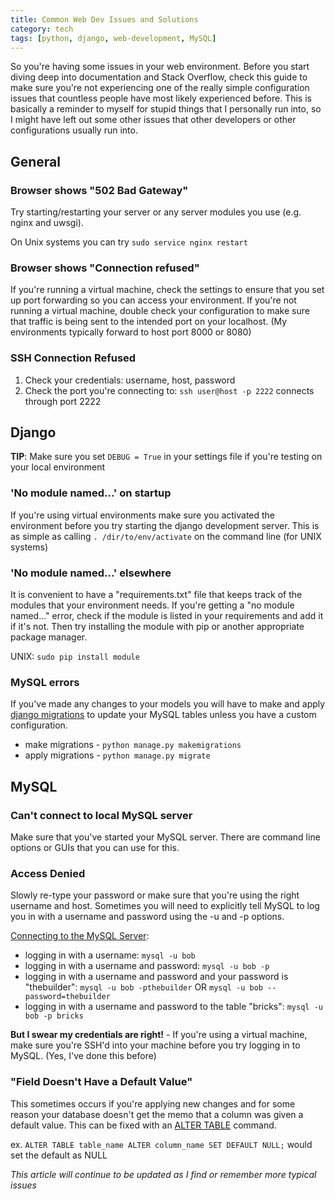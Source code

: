 ```yaml
---
title: Common Web Dev Issues and Solutions
category: tech
tags: [python, django, web-development, MySQL]
---
```


So you're having some issues in your web environment. Before you start diving
deep into documentation and Stack Overflow, check this guide to make sure you're not
experiencing one of the really simple configuration issues that countless people have most likely experienced
before. This is basically a reminder to myself for stupid things that I personally run into, so I might have left
out some other issues that other developers or other configurations usually run into.

## **General**

### Browser shows "502 Bad Gateway" 

Try starting/restarting your server or any server modules you use (e.g. nginx and uwsgi).

On Unix systems you can try `sudo service nginx restart`

### Browser shows "Connection refused"

If you're running a virtual machine, check the settings to ensure that you set up port forwarding so you can access
your environment. If you're not running a virtual machine, double check your configuration to make sure that traffic
is being sent to the intended port on your localhost. (My environments typically forward to host port 8000 or 8080)

### SSH Connection Refused

1. Check your credentials: username, host, password
2. Check the port you're connecting to: `ssh user@host -p 2222` connects through port 2222

## **Django**

**TIP**: Make sure you set `DEBUG = True` in your settings file if you're testing on your local environment

### 'No module named...' on startup

If you're using virtual environments make sure you activated the environment before you try starting the django
development server. This is as simple as calling `. /dir/to/env/activate` on the command line (for UNIX systems)

### 'No module named...' elsewhere

It is convenient to have a "requirements.txt" file that keeps track of the modules that your environment needs. If 
you're getting a "no module named..." error, check if the module is listed in your requirements and add it if it's not. 
Then try installing the module with pip or another appropriate package manager. 

UNIX: `sudo pip install module`

### MySQL errors

If you've made any changes to your models you will have to make and apply 
[django migrations](https://docs.djangoproject.com/en/1.9/topics/migrations/) to update your MySQL tables
unless you have a custom configuration.

- make migrations - `python manage.py makemigrations`
- apply migrations - `python manage.py migrate`

## **MySQL**

### Can't connect to local MySQL server

Make sure that you've started your MySQL server. There are command line options or GUIs that you can use for this.

### Access Denied

Slowly re-type your password or make sure that you're using the right username and host. Sometimes you will need to
explicitly tell MySQL to log you in with a username and password using the -u and -p options.

[Connecting to the MySQL Server](https://dev.mysql.com/doc/refman/5.7/en/connecting.html):

- logging in with a username: `mysql -u bob`
- logging in with a username and password: `mysql -u bob -p`
- logging in with a username and password and your password is "thebuilder": `mysql -u bob -pthebuilder` OR `mysql -u bob --password=thebuilder`
- logging in with a username and password to the table "bricks": `mysql -u bob -p bricks`

**But I swear my credentials are right!** - If you're using a virtual machine, make sure you're SSH'd into your machine
before you try logging in to MySQL. (Yes, I've done this before)

### "Field Doesn't Have a Default Value"

This sometimes occurs if you're applying new changes and for some reason your database doesn't get
 the memo that a column was given a default value. This can be fixed with an 
 [ALTER TABLE](http://dev.mysql.com/doc/refman/5.7/en/alter-table.html) command.

ex. `ALTER TABLE table_name ALTER column_name SET DEFAULT NULL;` would set the default as NULL


*This article will continue to be updated as I find or remember more typical issues*